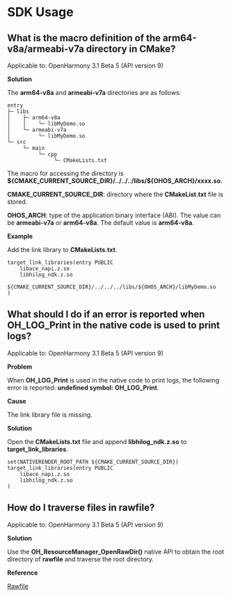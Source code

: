 # SDK Usage

## What is the macro definition of the arm64-v8a/armeabi-v7a directory in CMake?

Applicable to: OpenHarmony 3.1 Beta 5 (API version 9)

**Solution**

The **arm64-v8a** and **armeabi-v7a** directories are as follows:

```
entry
├─ libs
│    ├─ arm64-v8a
│    │    └─ libMyDemo.so
│    └─ armeabi-v7a
│         └─ libMyDemo.so
└─ src
     └─ main
          └─ cpp
               └─ CMakeLists.txt
```

The macro for accessing the directory is **\$\{CMAKE\_CURRENT\_SOURCE\_DIR\}/../../../libs/$\{OHOS\_ARCH\}/xxxx.so**.

**CMAKE\_CURRENT\_SOURCE\_DIR**: directory where the **CMakeList.txt** file is stored.

**OHOS\_ARCH**: type of the application binary interface (ABI). The value can be **armeabi-v7a** or **arm64-v8a**. The default value is **arm64-v8a**.

**Example**

Add the link library to **CMakeLists.txt**.

```
target_link_libraries(entry PUBLIC
    libace_napi.z.so
    libhilog_ndk.z.so
    ${CMAKE_CURRENT_SOURCE_DIR}/../../../libs/${OHOS_ARCH}/libMyDemo.so
)
```

## What should I do if an error is reported when OH\_LOG\_Print in the native code is used to print logs?

Applicable to: OpenHarmony 3.1 Beta 5 (API version 9)

**Problem**

When **OH\_LOG\_Print** is used in the native code to print logs, the following error is reported: **undefined symbol: OH\_LOG\_Print**.

**Cause**

The link library file is missing.

**Solution**

Open the **CMakeLists.txt** file and append **libhilog\_ndk.z.so** to **target\_link\_libraries**.

```
set(NATIVERENDER_ROOT_PATH ${CMAKE_CURRENT_SOURCE_DIR})
target_link_libraries(entry PUBLIC
    libace_napi.z.so
    libhilog_ndk.z.so
)
```

## How do I traverse files in rawfile?

Applicable to: OpenHarmony 3.1 Beta 5 (API version 9)

**Solution**

Use the **OH\_ResourceManager\_OpenRawDir\(\)** native API to obtain the root directory of **rawfile** and traverse the root directory.

**Reference**

[Rawfile](../reference/native-apis/rawfile.md)
